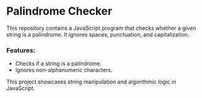 # Palindrome Checker

This repository contains a JavaScript program that checks whether a given string is a palindrome. It ignores spaces, punctuation, and capitalization.

### Features:
- Checks if a string is a palindrome.
- Ignores non-alphanumeric characters.

This project showcases string manipulation and algorithmic logic in JavaScript.

